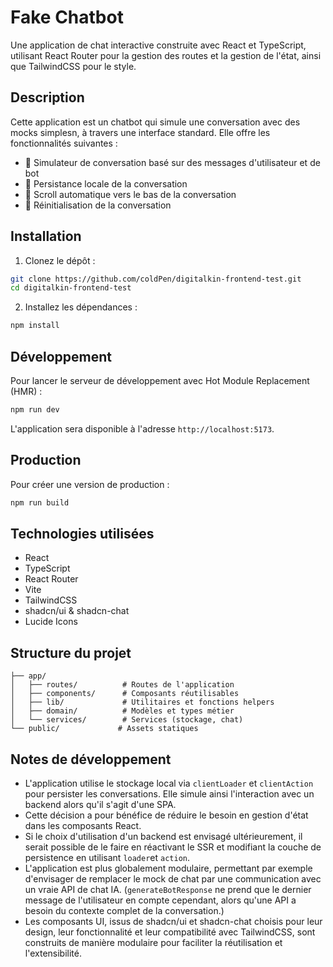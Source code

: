 # Fake Chatbot

Une application de chat interactive construite avec React et TypeScript, utilisant React Router pour la gestion des routes et la gestion de l'état, ainsi que TailwindCSS pour le style.

## Description

Cette application est un chatbot qui simule une conversation avec des mocks simplesn, à travers une interface standard. Elle offre les fonctionnalités suivantes :

- 🤖 Simulateur de conversation basé sur des messages d'utilisateur et de bot
- 💾 Persistance locale de la conversation
- 👀 Scroll automatique vers le bas de la conversation
- 🔄 Réinitialisation de la conversation

## Installation

1. Clonez le dépôt :

```bash
git clone https://github.com/coldPen/digitalkin-frontend-test.git
cd digitalkin-frontend-test
```

2. Installez les dépendances :

```bash
npm install
```

## Développement

Pour lancer le serveur de développement avec Hot Module Replacement (HMR) :

```bash
npm run dev
```

L'application sera disponible à l'adresse `http://localhost:5173`.

## Production

Pour créer une version de production :

```bash
npm run build
```

## Technologies utilisées

- React
- TypeScript
- React Router
- Vite
- TailwindCSS
- shadcn/ui & shadcn-chat
- Lucide Icons

## Structure du projet

```
├── app/
│   ├── routes/          # Routes de l'application
│   ├── components/      # Composants réutilisables
│   ├── lib/             # Utilitaires et fonctions helpers
│   ├── domain/          # Modèles et types métier
│   └── services/        # Services (stockage, chat)
└── public/             # Assets statiques
```

## Notes de développement

- L'application utilise le stockage local via `clientLoader` et `clientAction` pour persister les conversations. Elle simule ainsi l'interaction avec un backend alors qu'il s'agit d'une SPA.
- Cette décision a pour bénéfice de réduire le besoin en gestion d'état dans les composants React.
- Si le choix d'utilisation d'un backend est envisagé ultérieurement, il serait possible de le faire en réactivant le SSR et modifiant la couche de persistence en utilisant `loader`et `action`.
- L'application est plus globalement modulaire, permettant par exemple d'envisager de remplacer le mock de chat par une communication avec un vraie API de chat IA. (`generateBotResponse` ne prend que le dernier message de l'utilisateur en compte cependant, alors qu'une API a besoin du contexte complet de la conversation.)
- Les composants UI, issus de shadcn/ui et shadcn-chat choisis pour leur design, leur fonctionnalité et leur compatibilité avec TailwindCSS, sont construits de manière modulaire pour faciliter la réutilisation et l'extensibilité.

